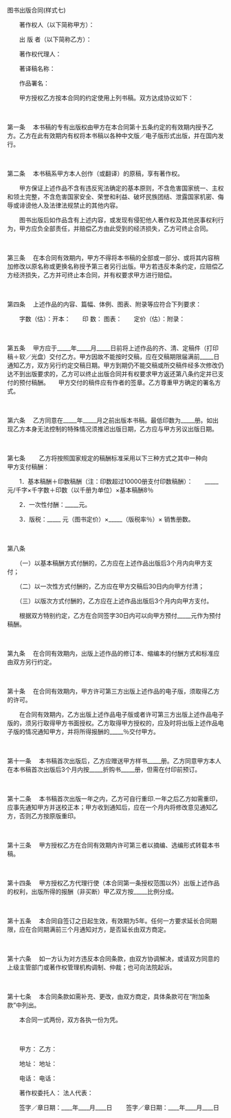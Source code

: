 



图书出版合同(样式七)



 

　　著作权人（以下简称甲方）：

　　出 版 者（以下简称乙方）：

　　著作权代理人：

　　著译稿名称：

　　作品署名：　　

　　甲方授权乙方按本合同的约定使用上列书稿。双方达成协议如下：

　　

第一条
　本书稿的专有出版权由甲方在本合同第十五条约定的有效期内授予乙方。乙方在此有效期内有权将本书稿以各种中文版／电子版形式出版，并在国内发行。

　　

第二条
　本书稿系甲方本人创作（或翻译）的原稿，享有著作权。　　

　　甲方保证上述作品不含有违反宪法确定的基本原则，不含危害国家统一、主权和领土完整，不含危害国家安全、荣誉和利益、破坏民族团结、泄露国家机密、侮辱或诽谤他人及法律法规禁止的其他内容。　　

　　图书出版后如作品含有上述内容，或发现有侵犯他人著作权及其他民事权利行为，甲方应负全部责任，并赔偿乙方由此受到的经济损失，乙方可终止合同。

　　

第三条
　在本合同有效期内，甲方不得将本书稿的全部或一部分、或将其内容稍加修改以原名称或更换名称授予第三者另行出版。甲方若违反本条约定，应赔偿乙方经济损失，乙方并可终止本合同，并有权要求甲方进行赔偿。

　　

第四条
　上述作品的内容、篇幅、体例、图表、附录等应符合下列要求：　　

　　字数（估）：开本：　　印 数： 图表：　　定价（估）：附录：

　　

第五条
　甲方应于_____年_____月_____日前将上述作品的齐、清、定稿件（打印稿＋软／光盘）交付乙方。甲方因故不能按时交稿，应在交稿期限届满前_____日通知乙方，双方另行约定交稿日期。甲方到期仍不能交稿或所交稿件经多次修改仍达不到出版要求的，乙方可以终止出版合同并有权要求甲方返还第八条约定并已支付的预付稿酬。　　甲方交付的稿件应有作者的签章。乙方尊重甲方确定的署名方式。

　　

第六条
　乙方同意在_____年_____月之前出版本书稿。最低印数为_____册。如出现乙方本身无法控制的特殊情况须推迟出版日期，乙方应与甲方另议出版日期。

　　

第七条
　　乙方将按照国家规定的稿酬标准采用以下三种方式之其中一种向　　甲方支付稿酬：　　

　　1．基本稿酬＋印数稿酬（注：印数超过10000册支付印数稿酬）：　　_____元/千字×千字数＋印数（以千册为单位）×基本稿酬8％　　

　　2．一次性付酬：_____元。　　

　　3．版税：_____ 元（图书定价）×_____（版税率％）× 销售册数。

　　

第八条
　　　

　　（一）以基本稿酬方式付酬的，乙方应在上述作品出版后3个月内向甲方支付；　　

　　（二）以一次性方式付酬的，乙方应在甲方交稿后30日内向甲方付清；　　

　　（三）以版次方式付酬的，乙方应在上述作品出版后3个月内向甲方支付。　　

　　根据双方特别约定，乙方在合同签字30日内可以向甲方预付_____元作为预付稿酬。

　　

第九条
　在合同有效期内，出版上述作品的修订本、缩编本的付酬方式和标准应由双方另行约定。

　　

第十条
　在合同有效期内，甲方许可第三方出版上述作品的电子版，须取得乙方的许可。　　

　　在合同有效期内，乙方出版上述作品电子版或者许可第三方出版上述作品电子版的，须另行取得甲方书面授权。乙方取得甲方授权的，应及时将出版上述作品电子版的情况通知甲方，并将所得报酬的_____％交付甲方。

　　

第十一条
　本书稿首次出版后，乙方应赠送甲方样书_____册。乙方同意甲方本人在本书稿首次出版后3个月内按_____折购书_____册，但需在付印前预订。

　　

第十二条
　本书稿首次出版一年之内，乙方可自行重印.一年之后乙方如需重印，应事先通知甲方并送校正本；甲方收到通知后，应在一个月内将修改意见通知乙方，否则乙方按原版重印。

　　

第十三条
　甲方授权乙方在合同有效期内许可第三者以摘编、选编形式转载本书稿。

　　

第十四条
　甲方授权乙方代理行使（本合同第一条授权范围以外）出版上述作品的权利，出版所得的报酬（非买断）甲乙双方按_____比例分成。

　　

第十五条
　本合同自签订之日起生效，有效期为5年。任何一方要求延长合同期限，应在合同期满前三个月通知对方，是否延长由双方商定。

　　

第十六条
　如一方认为对方违反本合同条款，由双方协调解决，或请双方同意的上级主管部门或著作权管理机构调制、仲裁；也可向法院起诉。

　　

第十七条
　本合同条款如需补充、更改，由双方商定，具体条款可在“附加条款”中列出。　　

　　本合同一式两份，双方各执一份为凭。

　　

　　甲方： 乙方：

　　地址： 地址：

　　电话： 电话：

　　著作权委托人： 法人代表：

　　签字／章日期：____年____月____日　　 签字／章日期：____年____月____日